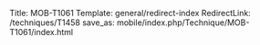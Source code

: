 Title: MOB-T1061
Template: general/redirect-index
RedirectLink: /techniques/T1458
save_as: mobile/index.php/Technique/MOB-T1061/index.html